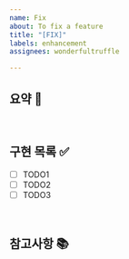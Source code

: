 ```yaml
---
name: Fix
about: To fix a feature
title: "[FIX]"
labels: enhancement
assignees: wonderfultruffle

---
```


## 요약 :memo:
>  
<br/>

## 구현 목록 :white_check_mark:
- [ ] TODO1
- [ ] TODO2
- [ ] TODO3
<br/>

## 참고사항 :books:
